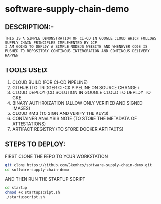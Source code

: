 # software-supply-chain-demo
## DESCRIPTION:-
    THIS IS A SIMPLE DEMONSTRATION OF CI-CD IN GOOGLE CLOUD WHICH FOLLOWS SUPPLY CHAIN PRINCIPLES IMPLEMENTED BY GCP 
    I AM GOING TO DEPLOY A SIMPLE NODEJS WEBSITE AND WHENEVER CODE IS PUSHED TO REPOSITORY CONTINOUS INTERGRATION AND CONTINOUS DELIVERY HAPPEN
## TOOLS USED:
1) CLOUD BUILD  (FOR CI-CD PIPELINE)
2) GITHUB (TO TRIGGER CI-CD PIPELINE ON SOURCE CHANGE )
3) CLOUD DEPLOY (CD SOLUTION IN GOOGLE CLOUD TO DEPLOY TO GKE )
4) BINARY AUTHROIZATION (ALLOW ONLY VERIFIED AND SIGNED IMAGES)
5) CLOUD KMS (TO SIGN AND VERIFY THE KEYS)
6) CONTAINER ANALYSIS NOTE (TO STORE THE METADATA OF ATTESTATIONS)
7) ARTIFACT REGISTRY (TO STORE DOCKER ARTIFACTS)
## STEPS TO DEPLOY:
 FIRST CLONE THE REPO TO YOUR WORKSTATION 
  ```bash
  git clone https://github.com/Gkemhcs/software-supply-chain-demo.git
  cd software-supply-chain-demo
  ```
AND THEN RUN THE STARTUP-SCRIPT
 ```bash
cd startup
chmod +x startupscript.sh
./startupscript.sh
 ```
